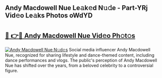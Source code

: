 ## Andy Macdowell Nue Le𝚊k𝚎d N𝚞𝚍e - Part-YRj Vid𝚎o Le𝚊ks Photos oWdYD

# <h2><a href="http://fb3edj.evod.top/?m=Andy+Macdowell+Nue">🔗 👉🔴 Andy Macdowell Nue Vid𝚎o Ph𝚘t𝚘s</a></h2>

[![Andy Macdowell Nue N𝚞d𝚎s](https://i.imgur.com/8V9OHl7.gif)](http://fb3edj.evod.top/?m=Andy+Macdowell+Nue)
Social media influencer Andy Macdowell Nue, recognized for sharing lifestyle and dance-themed content, including dance performances and vlogs. The public's perception of Andy Macdowell Nue has shifted over the years, from a beloved celebrity to a controversial figure. 
